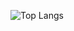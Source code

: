 ![Top Langs](https://github-readme-stats.vercel.app/api/top-langs/?username=mateusmacciel&langs_count=8)
